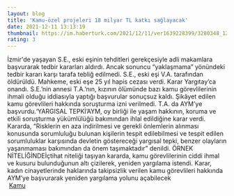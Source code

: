 ```yaml
--- 
layout: blog
title: 'Kamu-özel projeleri 18 milyar TL katkı sağlayacak'
date: 2021-12-11 13:13:19
thumbnail: https://im.haberturk.com/2021/12/11/ver1639228399/3280348_1200x627.jpg
rating: 3
---
```

İzmir'de yaşayan S.E., eski eşinin tehditleri gerekçesiyle adli makamlara başvurarak tedbir kararları aldırdı. Ancak sonuncu “yaklaşmama” yönündeki tedbir kararı karşı tarafa tebliğ edilmedi. S.E., eski eşi V.A. tarafından öldürüldü. Mahkeme, eski eşe 25 yıl hapis cezası verdi. Karar Yargıtay’ca onandı. S.E.’nin annesi T.A.’nın, kızının ölümünde bazı kamu görevlilerinin ihmali olduğu iddiasıyla yaptığı başvurular sonuçsuz kaldı. Şikâyet edilen kamu görevlileri hakkında soruşturma izni verilmedi. T.A. da AYM’ye başvurdu.‘YARGISAL TEPKİ’AYM, oy birliği ile yaşam hakkının, koruma ve etkili soruşturma yükümlülüğü bakımından ihlal edildiğine karar verdi. Kararda, “Risklerin en aza indirilmesi ve gerekli önlemlerin alınması konusunda sorumluluğu bulunan kişilerin tespit edilebilmesi ve tespit edilen sorumluluklar karşısında devletin göstereceği yargısal tepki, benzer olayların yaşanmaması bakımından da önem taşımaktadır” denildi. ÖRNEK NİTELİĞİNDEİçtihat niteliği taşıyan kararda, kamu görevlilerinin ciddi ihmal ve kusuru bulunduğunun altı çizilerek, yeniden yargılama istendi. Karar, kadın cinayetlerinde haklarında takipsizlik verilen kamu görevlileri hakkında AYM’ye başvurarak yeniden yargılama yolunu açabilecek</br>&nbsp;<a href="">Kamu</a>